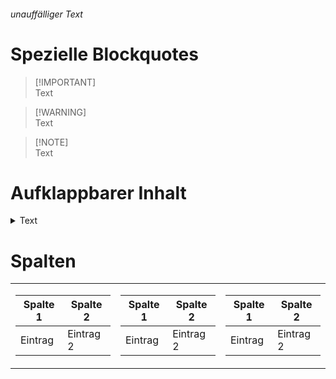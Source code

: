 ###### unauffälliger Text

# Spezielle Blockquotes
> [!IMPORTANT]\
> Text

> [!WARNING]\
> Text

> [!NOTE]\
> Text

# Aufklappbarer Inhalt
<details>
<summary>Text</summary>
Content
</details>

# Spalten

<table>
<tr><td>

| Spalte 1 | Spalte 2 |
| --- | --- |
| Eintrag | Eintrag 2 |

</td><td>

| Spalte 1 | Spalte 2 |
| --- | --- |
| Eintrag | Eintrag 2 |

</td><td>

| Spalte 1 | Spalte 2 |
| --- | --- |
| Eintrag | Eintrag 2 |

</td></tr>
</table>
